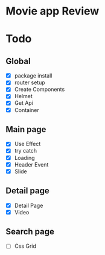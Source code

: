 # Movie app Review

# Todo

## Global

- [x] package install
- [x] router setup
- [x] Create Components
- [x] Helmet
- [x] Get Api
- [x] Container

## Main page

- [x] Use Effect
- [x] try catch
- [x] Loading
- [x] Header Event
- [x] Slide

## Detail page

- [x] Detail Page
- [x] Video

## Search page

- [ ] Css Grid
